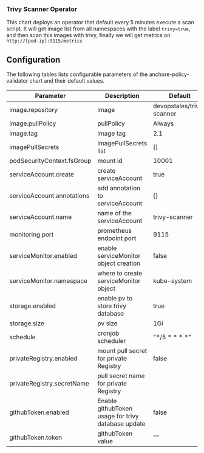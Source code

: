 ### Trivy Scanner Operator

This chart deploys an operator that default every 5 minutes execute a scan script. It will get image list from all namespaces with the label `trivy=true`, and then scan this images with trivy, finally we will get metrics on `http://[pod-ip]:9115/metrics`

## Configuration

The following tables lists configurable parameters of the anchore-policy-validator chart and their default values.

|               Parameter             |                Description                  |                  Default                 |
| ----------------------------------- | ------------------------------------------- | -----------------------------------------|
| image.repository                    | image | devopstales/trivy-scanner |
| image.pullPolicy                    | pullPolicy | Always |
| image.tag                           | image tag | 2.1 |
| imagePullSecrets                    | imagePullSecrets list | [] |
| podSecurityContext.fsGroup          | mount id | 10001 |
| serviceAccount.create               | create serviceAccount | true |
| serviceAccount.annotations          | add annotation to serviceAccount | {} |
| serviceAccount.name                 | name of the serviceAccount | trivy-scanner |
| monitoring.port                     | prometheus endpoint port | 9115 |
| serviceMonitor.enabled              | enable serviceMonitor object creation | false |
| serviceMonitor.namespace            | where to create serviceMonitor object | kube-system |
| storage.enabled                     | enable pv to store trivy database | true |
| storage.size                        | pv size | 1Gi |
| schedule                            | cronjob scheduler | "*/5 * * * *" |
| privateRegistry.enabled             | mount pull secret for private Registry | false |
| privateRegistry.secretName          | pull secret name for private Registry |
| githubToken.enabled                 | Enable githubToken usage for trivy database update | false |
| githubToken.token                   | githubToken value | "" |